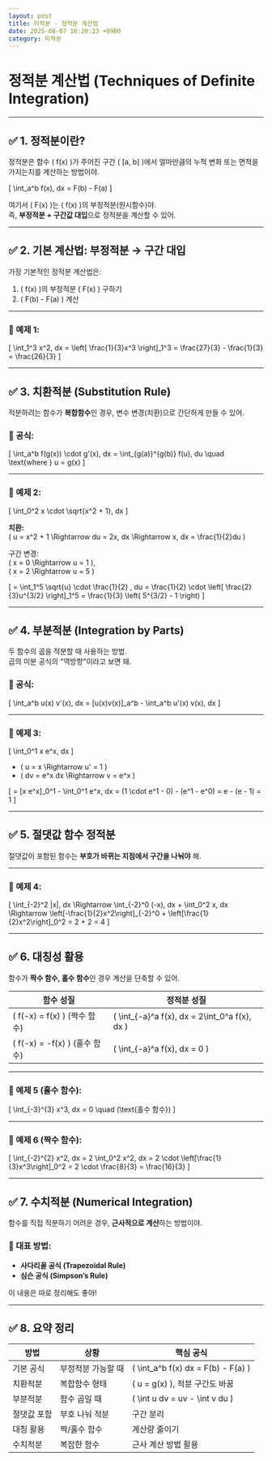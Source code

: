 ```yaml
---
layout: post
title: 미적분 - 정적분 계산법
date: 2025-08-07 16:20:23 +0900
category: 미적분
---
```

# 정적분 계산법 (Techniques of Definite Integration)

---

## ✅ 1. 정적분이란?

정적분은 함수 \( f(x) \)가 주어진 구간 \( [a, b] \)에서 얼마만큼의 누적 변화 또는 면적을 가지는지를 계산하는 방법이야.

\[
\int_a^b f(x)\, dx = F(b) - F(a)
\]

여기서 \( F(x) \)는 \( f(x) \)의 부정적분(원시함수)야.  
즉, **부정적분 + 구간값 대입**으로 정적분을 계산할 수 있어.

---

## ✅ 2. 기본 계산법: 부정적분 → 구간 대입

가장 기본적인 정적분 계산법은:

1. \( f(x) \)의 부정적분 \( F(x) \) 구하기  
2. \( F(b) - F(a) \) 계산

---

### 📌 예제 1:

\[
\int_1^3 x^2\, dx = \left[ \frac{1}{3}x^3 \right]_1^3 = \frac{27}{3} - \frac{1}{3} = \frac{26}{3}
\]

---

## ✅ 3. 치환적분 (Substitution Rule)

적분하려는 함수가 **복합함수**인 경우, 변수 변경(치환)으로 간단하게 만들 수 있어.

### 📌 공식:

\[
\int_a^b f(g(x)) \cdot g'(x)\, dx = \int_{g(a)}^{g(b)} f(u)\, du
\quad \text{where } u = g(x)
\]

---

### 📌 예제 2:

\[
\int_0^2 x \cdot \sqrt{x^2 + 1}\, dx
\]

**치환:**  
\( u = x^2 + 1 \Rightarrow du = 2x\, dx \Rightarrow x\, dx = \frac{1}{2}du \)

구간 변경:  
\( x = 0 \Rightarrow u = 1 \),  
\( x = 2 \Rightarrow u = 5 \)

\[
= \int_1^5 \sqrt{u} \cdot \frac{1}{2} \, du
= \frac{1}{2} \cdot \left[ \frac{2}{3}u^{3/2} \right]_1^5
= \frac{1}{3} \left( 5^{3/2} - 1 \right)
\]

---

## ✅ 4. 부분적분 (Integration by Parts)

두 함수의 곱을 적분할 때 사용하는 방법.  
곱의 미분 공식의 "역방향"이라고 보면 돼.

### 📌 공식:

\[
\int_a^b u(x) v'(x)\, dx = [u(x)v(x)]_a^b - \int_a^b u'(x) v(x)\, dx
\]

---

### 📌 예제 3:

\[
\int_0^1 x e^x\, dx
\]

- \( u = x \Rightarrow u' = 1 \)  
- \( dv = e^x dx \Rightarrow v = e^x \)

\[
= [x e^x]_0^1 - \int_0^1 e^x\, dx = (1 \cdot e^1 - 0) - (e^1 - e^0) = e - (e - 1) = 1
\]

---

## ✅ 5. 절댓값 함수 정적분

절댓값이 포함된 함수는 **부호가 바뀌는 지점에서 구간을 나눠야** 해.

---

### 📌 예제 4:

\[
\int_{-2}^2 |x|\, dx
\Rightarrow \int_{-2}^0 (-x)\, dx + \int_0^2 x\, dx
\Rightarrow \left[-\frac{1}{2}x^2\right]_{-2}^0 + \left[\frac{1}{2}x^2\right]_0^2
= 2 + 2 = 4
\]

---

## ✅ 6. 대칭성 활용

함수가 **짝수 함수, 홀수 함수**인 경우 계산을 단축할 수 있어.

| 함수 성질 | 정적분 성질 |
|-----------|-----------------|
| \( f(-x) = f(x) \) (짝수 함수) | \( \int_{-a}^a f(x)\, dx = 2\int_0^a f(x)\, dx \) |
| \( f(-x) = -f(x) \) (홀수 함수) | \( \int_{-a}^a f(x)\, dx = 0 \) |

---

### 📌 예제 5 (홀수 함수):

\[
\int_{-3}^{3} x^3\, dx = 0 \quad (\text{홀수 함수})
\]

---

### 📌 예제 6 (짝수 함수):

\[
\int_{-2}^{2} x^2\, dx = 2 \int_0^2 x^2\, dx = 2 \cdot \left[\frac{1}{3}x^3\right]_0^2 = 2 \cdot \frac{8}{3} = \frac{16}{3}
\]

---

## ✅ 7. 수치적분 (Numerical Integration)

함수를 직접 적분하기 어려운 경우, **근사적으로 계산**하는 방법이야.

### 📌 대표 방법:

- **사다리꼴 공식 (Trapezoidal Rule)**  
- **심슨 공식 (Simpson’s Rule)**

이 내용은 따로 정리해도 좋아!

---

## ✅ 8. 요약 정리

| 방법 | 상황 | 핵심 공식 |
|------|------|-----------|
| 기본 공식 | 부정적분 가능할 때 | \( \int_a^b f(x) dx = F(b) - F(a) \) |
| 치환적분 | 복합함수 형태 | \( u = g(x) \), 적분 구간도 바꿈 |
| 부분적분 | 함수 곱일 때 | \( \int u dv = uv - \int v du \) |
| 절댓값 포함 | 부호 나눠 적분 | 구간 분리 |
| 대칭 활용 | 짝/홀수 함수 | 계산량 줄이기 |
| 수치적분 | 복잡한 함수 | 근사 계산 방법 활용 |